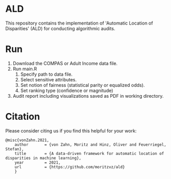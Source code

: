 # ALD
This repository contains the implementation of 'Automatic Location of Disparities' (ALD) for conducting algorithmic audits.

# Run
1. Download the COMPAS or Adult Income data file.
2. Run main.R
   1. Specify path to data file.
   2. Select sensitive attributes.
   3. Set notion of fairness (statistical parity or equalized odds).
   4. Set ranking type (confidence or magnitude)
3. Audit report including visualizations saved as PDF in working directory.

# Citation
Please consider citing us if you find this helpful for your work:
```
@misc{vonZahn.2021,  
    author       = {von Zahn, Moritz and Hinz, Oliver and Feuerriegel, Stefan},  
    title        = {A data-driven framework for automatic location of disparities in machine learning},
    year         = 2021,  
    url          = {https://github.com/moritzvz/ald}  
    }
 ```
